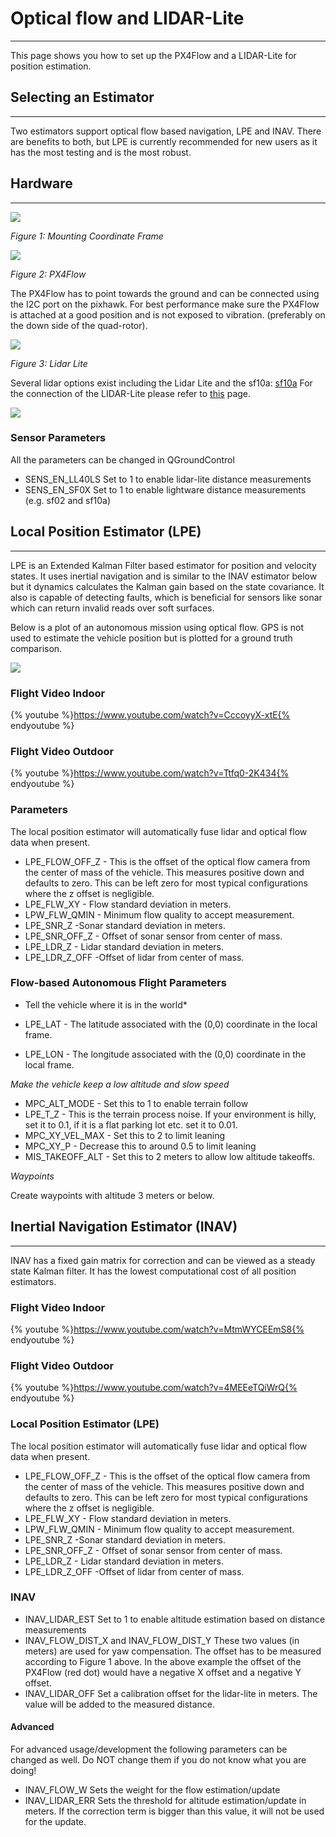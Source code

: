 # Optical flow and LIDAR-Lite
----------------------------------------------------

This page shows you how to set up the PX4Flow and a LIDAR-Lite for position estimation.

## Selecting an Estimator
--------------------------------------------------------

Two estimators support optical flow based navigation, LPE and INAV. There are benefits to both, but LPE is currently recommended for new users as it has the most testing and is the most robust.


## Hardware
--------------------------------------------------------

![](images/hardware/px4flow_offset.png)

*Figure 1: Mounting Coordinate Frame*

![](images/hardware/px4flow.png)

*Figure 2: PX4Flow*

The PX4Flow has to point towards the ground and can be connected using the I2C port on the pixhawk. For best performance make sure the PX4Flow is attached at a good position and is not exposed to vibration. (preferably on the down side of the quad-rotor).

![](images/hardware/lidarlite.png)

*Figure 3: Lidar Lite*

Several lidar options exist including the Lidar Lite and the sf10a: [sf10a](http://www.lightware.co.za/shop/en/drone-altimeters/33-sf10a.html) For the connection of the LIDAR-Lite please refer to [this](https://pixhawk.org/peripherals/rangefinder?s[]=lidar) page.

![](images/hardware/flow_lidar_attached.jpg)

### Sensor Parameters

All the parameters can be changed in QGroundControl
* SENS_EN_LL40LS
	Set to 1 to enable lidar-lite distance measurements
* SENS_EN_SF0X
	Set to 1 to enable lightware distance measurements (e.g. sf02 and sf10a)

## Local Position Estimator (LPE)
--------------------------------------------------------

LPE is an Extended Kalman Filter based estimator for position and velocity states. It uses inertial navigation and is similar to the INAV estimator below but it dynamics calculates the Kalman gain based on the state covariance. It also is capable of detecting faults, which is beneficial for sensors like sonar which can return invalid reads over soft surfaces.

Below is a plot of an autonomous mission using optical flow. GPS is not used to estimate the vehicle position but is plotted for a ground truth comparison. 

![](images/lpe/lpe_flow_vs_gps.png)

### Flight Video Indoor
{% youtube %}https://www.youtube.com/watch?v=CccoyyX-xtE{% endyoutube %} 

### Flight Video Outdoor
{% youtube %}https://www.youtube.com/watch?v=Ttfq0-2K434{% endyoutube %} 

### Parameters

The local position estimator will automatically fuse lidar and optical flow data when present.

* LPE_FLOW_OFF_Z - This is the offset of the optical flow camera from the center of mass of the vehicle. This measures positive down and defaults to zero. This can be left zero for most typical configurations where the z offset is negligible.
* LPE_FLW_XY - Flow standard deviation in meters.
* LPW_FLW_QMIN - Minimum flow quality to accept measurement.
* LPE_SNR_Z -Sonar standard deviation in meters.
* LPE_SNR_OFF_Z - Offset of sonar sensor from center of mass.
* LPE_LDR_Z - Lidar standard deviation in meters.
* LPE_LDR_Z_OFF -Offset of lidar from center of mass.

### Flow-based Autonomous Flight Parameters

* Tell the vehicle where it is in the world*

* LPE_LAT - The latitude associated with the (0,0) coordinate in the local frame.
* LPE_LON - The longitude associated with the (0,0) coordinate in the local frame.

*Make the vehicle keep a low altitude and slow speed*

* MPC_ALT_MODE - Set this to 1 to enable terrain follow
* LPE_T_Z - This is the terrain process noise. If your environment is hilly, set it to 0.1, if it is a flat parking lot etc. set it to 0.01.
* MPC_XY_VEL_MAX - Set this to 2 to limit leaning
* MPC_XY_P - Decrease this to around 0.5 to limit leaning
* MIS_TAKEOFF_ALT - Set this to 2 meters to allow low altitude takeoffs.

*Waypoints*

Create waypoints with altitude 3 meters or below.

## Inertial Navigation Estimator (INAV)
--------------------------------------------------------

INAV has a fixed gain matrix for correction and can be viewed as a steady state Kalman filter. It has the lowest computational cost of all position estimators.


### Flight Video Indoor
{% youtube %}https://www.youtube.com/watch?v=MtmWYCEEmS8{% endyoutube %} 

### Flight Video Outdoor
{% youtube %}https://www.youtube.com/watch?v=4MEEeTQiWrQ{% endyoutube %} 


### Local Position Estimator (LPE)

The local position estimator will automatically fuse lidar and optical flow data when present.

* LPE_FLOW_OFF_Z - This is the offset of the optical flow camera from the center of mass of the vehicle. This measures positive down and defaults to zero. This can be left zero for most typical configurations where the z offset is negligible.
* LPE_FLW_XY - Flow standard deviation in meters.
* LPW_FLW_QMIN - Minimum flow quality to accept measurement.
* LPE_SNR_Z -Sonar standard deviation in meters.
* LPE_SNR_OFF_Z - Offset of sonar sensor from center of mass.
* LPE_LDR_Z - Lidar standard deviation in meters.
* LPE_LDR_Z_OFF -Offset of lidar from center of mass.


### INAV
* INAV_LIDAR_EST
	Set to 1 to enable altitude estimation based on distance measurements
* INAV_FLOW_DIST_X and INAV_FLOW_DIST_Y
	These two values (in meters) are used for yaw compensation.
	The offset has to be measured according to Figure 1 above.
	In the above example the offset of the PX4Flow (red dot) would have a negative X offset and a negative Y offset.
* INAV_LIDAR_OFF
	Set a calibration offset for the lidar-lite in meters. The value will be added to the measured distance.


#### Advanced

For advanced usage/development the following parameters can be changed as well. Do NOT change them if you do not know what you are doing!

* INAV_FLOW_W
	Sets the weight for the flow estimation/update
* INAV_LIDAR_ERR
	Sets the threshold for altitude estimation/update in meters. If the correction term is bigger than this value, it will not be used for the update.
